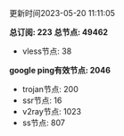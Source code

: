 更新时间2023-05-20 11:11:05

**总订阅: 223**
**总节点: 49462**
- vless节点: 38

**google ping有效节点: 2046**
- trojan节点: 200
- ssr节点: 16
- v2ray节点: 1023
- ss节点: 807
